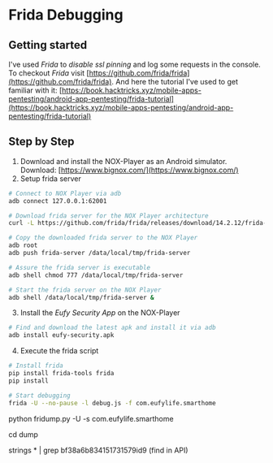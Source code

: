 # Frida Debugging

## Getting started
I've used _Frida_ to _disable ssl pinning_ and log some requests in the console. To checkout _Frida_ visit [https://github.com/frida/frida](https://github.com/frida/frida). And here the tutorial I've used to get familiar with it: [https://book.hacktricks.xyz/mobile-apps-pentesting/android-app-pentesting/frida-tutorial](https://book.hacktricks.xyz/mobile-apps-pentesting/android-app-pentesting/frida-tutorial)


## Step by Step

1. Download and install the NOX-Player as an Android simulator. Download: [https://www.bignox.com/](https://www.bignox.com/)
2. Setup frida server
```bash
# Connect to NOX Player via adb
adb connect 127.0.0.1:62001

# Download frida server for the NOX Player architecture
curl -L https://github.com/frida/frida/releases/download/14.2.12/frida-server-14.2.12-android-x86.xz -o frida-server.xz

# Copy the downloaded frida server to the NOX Player
adb root
adb push frida-server /data/local/tmp/frida-server

# Assure the frida server is executable
adb shell chmod 777 /data/local/tmp/frida-server

# Start the frida server on the NOX Player
adb shell /data/local/tmp/frida-server &
```

3. Install the _Eufy Security App_ on the NOX-Player
```bash
# Find and download the latest apk and install it via adb
adb install eufy-security.apk
```

4. Execute the frida script
```bash
# Install frida
pip install frida-tools frida
pip install 

# Start debugging
frida -U --no-pause -l debug.js -f com.eufylife.smarthome
```


python fridump.py  -U -s com.eufylife.smarthome

cd dump

strings * | grep bf38a6b834151731579id9 
(find in API)
